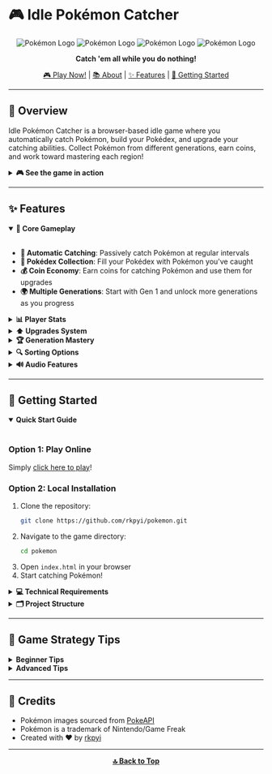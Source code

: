 # 🎮 Idle Pokémon Catcher

<div align="center">
  
![Pokémon Logo](https://raw.githubusercontent.com/PokeAPI/sprites/master/sprites/pokemon/25.png)
![Pokémon Logo](https://raw.githubusercontent.com/PokeAPI/sprites/master/sprites/pokemon/1.png)
![Pokémon Logo](https://raw.githubusercontent.com/PokeAPI/sprites/master/sprites/pokemon/4.png)
![Pokémon Logo](https://raw.githubusercontent.com/PokeAPI/sprites/master/sprites/pokemon/7.png)

**Catch 'em all while you do nothing!**

[🎮 Play Now!](https://rkpyi.github.io/pokemon/) | [📚 About](#-overview) | [✨ Features](#-features) | [🚀 Getting Started](#-getting-started)

</div>

---

## 🌟 Overview

Idle Pokémon Catcher is a browser-based idle game where you automatically catch Pokémon, build your Pokédex, and upgrade your catching abilities. Collect Pokémon from different generations, earn coins, and work toward mastering each region!

<details>
<summary><b>🎮 See the game in action</b></summary>
<br>

Here's what you can expect:
- Watch your Pokédex grow automatically
- Upgrade your catching abilities
- Master different Pokémon generations
- Collect coins to enhance your adventure

</details>

---

## ✨ Features

<details open>
<summary><b>🔄 Core Gameplay</b></summary>
<br>

- **🔄 Automatic Catching**: Passively catch Pokémon at regular intervals
- **📱 Pokédex Collection**: Fill your Pokédex with Pokémon you've caught
- **💰 Coin Economy**: Earn coins for catching Pokémon and use them for upgrades
- **🌍 Multiple Generations**: Start with Gen 1 and unlock more generations as you progress

</details>

<details>
<summary><b>📊 Player Stats</b></summary>
<br>

| Stat | Description |
|------|-------------|
| Total Caught | Number of Pokémon you've caught |
| Coins | Your currency for purchasing upgrades |
| Catch Speed | Time between automatic catches |
| Catch Amount | Pokémon caught per interval |
| Current Generation | Which Pokémon region you're exploring |
| Quality Level | Affects your catch rates |
| Coin Multiplier | Increases coin earnings |
| Auto-Release | Status of automatic duplicate conversion |

</details>

<details>
<summary><b>⬆️ Upgrades System</b></summary>
<br>

### Basic Upgrades
- **⏱️ Catch Speed**: Reduce time between catches (down to 1 second minimum)
- **🎯 Catch Quality**: Increase catch rate by 10% per level (max level: 5)
- **💸 Coin Multiplier**: Earn more coins per catch (max level: 5)
- **🔄 Auto-Release**: Automatically convert duplicates to coins
  - Common: 1 coin
  - Rare: 3 coins
  - Legendary: 10 coins

### Poké Ball Upgrades
- **🔵 Great Ball**: +15% catch rate for all Pokémon
- **🔴 Ultra Ball**: +30% catch rate (unlocks in Gen 2)
- **⚪ Master Ball**: +50% catch rate (unlocks in Gen 3)

</details>

<details>
<summary><b>🏆 Generation Mastery</b></summary>
<br>

Complete a generation's Pokédex to earn **2x coins** for all Pokémon in that generation!

Available generations:
- Kanto (Gen 1) - 151 Pokémon
- Johto (Gen 2) - 100 Pokémon
- Hoenn (Gen 3) - 135 Pokémon

</details>

<details>
<summary><b>🔍 Sorting Options</b></summary>
<br>

Sort your Pokédex collection by:
- 🌟 Rarity
- 🔢 Amount
- 🌍 Generation
- 🏷️ Type

</details>

<details>
<summary><b>🔊 Audio Features</b></summary>
<br>

- 🎵 Background theme music
- 🔔 Catch sound effects
- 🎉 Generation completion sounds
- ⚡ Legendary encounter sounds
- 💨 Miss sounds
- 📈 Level up sounds

</details>

---

## 🚀 Getting Started

<details open>
<summary><b>Quick Start Guide</b></summary>
<br>

### Option 1: Play Online
Simply [click here to play](https://rkpyi.github.io/pokemon/)!

### Option 2: Local Installation
1. Clone the repository:
   ```bash
   git clone https://github.com/rkpyi/pokemon.git
   ```
2. Navigate to the game directory:
   ```bash
   cd pokemon
   ```
3. Open `index.html` in your browser
4. Start catching Pokémon!

</details>

<details>
<summary><b>💻 Technical Requirements</b></summary>
<br>

- Modern web browser with JavaScript enabled
- No server or special installation required
- Works on desktop and mobile devices

</details>

<details>
<summary><b>🗂️ Project Structure</b></summary>
<br>

```
idle-pokemon-catcher/
├── index.html        # Main game interface
├── style.css         # Game styling
├── js/
│   ├── welcome.js    # Welcome screen logic
│   ├── data.js       # Pokémon data and game constants
│   ├── gameLogic.js  # Core game mechanics
│   ├── ui.js         # User interface interactions
│   └── main.js       # Main game initialization and loop
└── assets/
    ├── audio/        # Game sounds
    └── images/       # Game images
```

</details>

---

## 🎯 Game Strategy Tips

<details>
<summary><b>Beginner Tips</b></summary>
<br>

1. Focus on **Catch Speed** upgrades early on
2. Enable **Auto-Release** once you have several duplicates
3. Complete Gen 1 before moving to later generations
4. Save coins for Great Ball upgrade

</details>

<details>
<summary><b>Advanced Tips</b></summary>
<br>

1. Prioritize **Coin Multiplier** after reaching 5-second catch speed
2. Balance between **Catch Quality** and **Catch Speed**
3. Work on completing generations for the 2x coin bonus
4. Save up for Ultra and Master balls when available

</details>

---

## 📜 Credits

- Pokémon images sourced from [PokeAPI](https://pokeapi.co/)
- Pokémon is a trademark of Nintendo/Game Freak
- Created with ❤️ by [rkpyi](https://github.com/rkpyi)

---

<div align="center">
  
**[🔝 Back to Top](#-idle-pokémon-catcher)**

</div>
